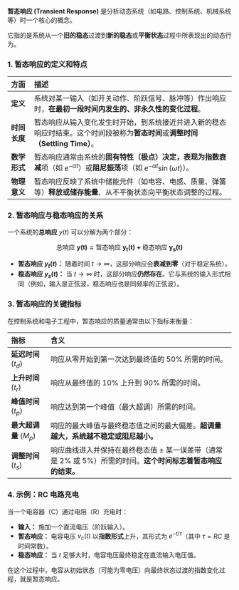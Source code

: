 **暂态响应 (Transient Response)** 是分析动态系统（如电路、控制系统、机械系统等）时一个核心的概念。

它指的是系统从一个**旧的稳态**过渡到**新的稳态**或**平衡状态**过程中所表现出的动态行为。

### 1. 暂态响应的定义和特点

| 方面 | 描述 |
| :--- | :--- |
| **定义** | 系统对某一输入（如开关动作、阶跃信号、脉冲等）作出响应时，**在最初一段时间内发生的、非永久性的变化过程**。 |
| **时间长度** | 暂态响应从输入变化发生时开始，到系统接近并进入新的稳态响应时结束。这个时间段被称为**暂态时间**或**调整时间（Settling Time）**。 |
| **数学形式** | 暂态响应通常由系统的**固有特性（极点）**决定，表现为**指数衰减**项（如 $e^{-\alpha t}$）或**阻尼振荡**项（如 $e^{-\alpha t} \sin(\omega t)$）。 |
| **物理意义** | 暂态响应反映了系统中储能元件（如电容、电感、质量、弹簧等）**释放或储存能量**、从不平衡状态向平衡状态调整的过程。 |

### 2. 暂态响应与稳态响应的关系

一个系统的**总响应** $y(t)$ 可以分解为两个部分：

$$\mathbf{\text{总响应 } y(t) = \text{暂态响应 } y_t(t) + \text{稳态响应 } y_s(t)}$$

* **暂态响应 $y_t(t)$：** 随着时间 $t \to \infty$，这部分响应会**衰减到零**（对于稳定系统）。
* **稳态响应 $y_s(t)$：** 当 $t \to \infty$ 时，这部分响应**仍然存在**。它与系统的输入形式相同（例如，输入是正弦波，稳态响应也是同频率的正弦波）。

### 3. 暂态响应的关键指标

在控制系统和电子工程中，暂态响应的质量通常由以下指标来衡量：

| 指标 | 含义 |
| :--- | :--- |
| **延迟时间** ($t_d$) | 响应从零开始到第一次达到最终值的 $50\%$ 所需的时间。 |
| **上升时间** ($t_r$) | 响应从最终值的 $10\%$ 上升到 $90\%$ 所需的时间。 |
| **峰值时间** ($t_p$) | 响应达到第一个峰值（最大超调）所需的时间。 |
| **最大超调量** ($M_p$) | 响应的最大峰值与最终稳态值之间的最大偏差。**超调量越大，系统越不稳定或阻尼越小。** |
| **调整时间** ($t_s$) | 响应曲线进入并保持在最终稳态值 $\pm$ 某一误差带（通常是 $2\%$ 或 $5\%$）所需的时间。**这个时间标志着暂态响应的结束。** |

### 4. 示例：RC 电路充电

当一个电容器（C）通过电阻（R）充电时：

* **输入：** 施加一个直流电压（阶跃输入）。
* **暂态响应：** 电容电压 $v_c(t)$ 以**指数形式**上升，其形式为 $e^{-t/\tau}$（其中 $\tau=RC$ 是时间常数）。
* **稳态响应：** 当 $t$ 足够大时，电容电压最终稳定在直流输入电压值。

在这个过程中，电容从初始状态（可能为零电压）向最终状态过渡的指数变化过程，就是暂态响应。
